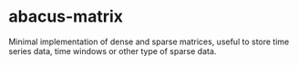 abacus-matrix
===

Minimal implementation of dense and sparse matrices, useful to store time
series data, time windows or other type of sparse data.

